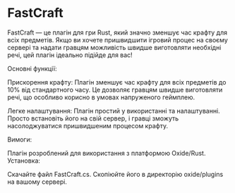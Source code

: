# FastCraft
FastCraft — це плагін для гри Rust, який значно зменшує час крафту для всіх предметів. Якщо ви хочете пришвидшити ігровий процес на своєму сервері та надати гравцям можливість швидше виготовляти необхідні речі, цей плагін ідеально підійде для вас!

Основні функції:

Прискорення крафту: Плагін зменшує час крафту для всіх предметів до 10% від стандартного часу. Це дозволяє гравцям швидше виготовляти речі, що особливо корисно в умовах напруженого геймплею.

Легке налаштування: Плагін простий у використанні та налаштуванні. Просто встановіть його на свій сервер, і гравці зможуть насолоджуватися пришвидшеним процесом крафту.

Вимоги:

Плагін розроблений для використання з платформою Oxide/Rust.
Установка:

Скачайте файл FastCraft.cs.
Скопіюйте його в директорію oxide/plugins на вашому сервері.
